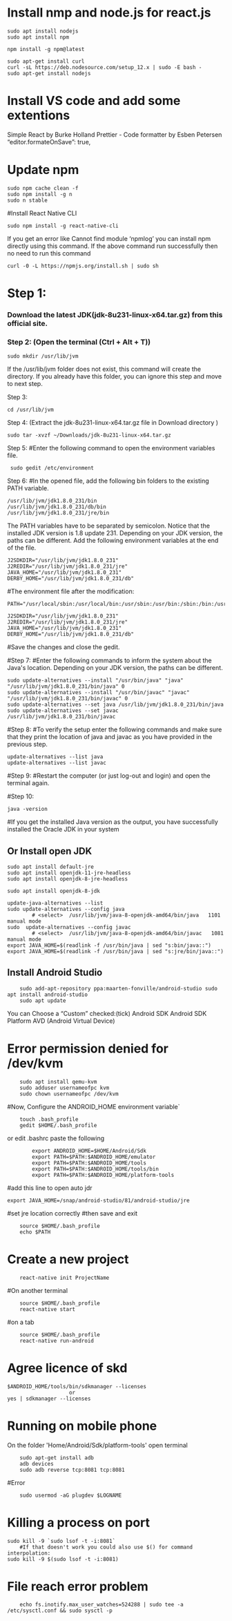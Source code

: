 ﻿# Install nmp and node.js for react.js
```
sudo apt install nodejs
sudo apt install npm
```
```
npm install -g npm@latest

sudo apt-get install curl
curl -sL https://deb.nodesource.com/setup_12.x | sudo -E bash -
sudo apt-get install nodejs
```

# Install VS code and add some extentions
Simple React by Burke Holland
Prettier - Code formatter by Esben Petersen
“editor.formateOnSave”: true,
# Update npm
```
sudo npm cache clean -f
sudo npm install -g n
sudo n stable
```

#Install React Native CLI
```
sudo npm install -g react-native-cli
```
If you get an error like Cannot find module ‘npmlog’ you can install npm directly using this command. If the above command run successfully then no need to run this command
```
curl -0 -L https://npmjs.org/install.sh | sudo sh
```

# Step 1:
###     Download the latest JDK(jdk-8u231-linux-x64.tar.gz) from this official site.

### Step 2: (Open the terminal (Ctrl + Alt + T))
```
sudo mkdir /usr/lib/jvm
```
If the /usr/lib/jvm folder does not exist, this command will create the directory. If you already have this folder, you can ignore this step and move to next step.

Step 3:
```
cd /usr/lib/jvm
```
Step 4: (Extract the jdk-8u231-linux-x64.tar.gz file in Download directory )
```
sudo tar -xvzf ~/Downloads/jdk-8u231-linux-x64.tar.gz
```
Step 5:
#Enter the following command to open the environment variables file.
```
 sudo gedit /etc/environment
```
Step 6:
#In the opened file, add the following bin folders to the existing PATH variable.
```
/usr/lib/jvm/jdk1.8.0_231/bin
/usr/lib/jvm/jdk1.8.0_231/db/bin
/usr/lib/jvm/jdk1.8.0_231/jre/bin
```
The PATH variables have to be separated by semicolon.
Notice that the installed JDK version is 1.8 update 231. Depending on your JDK version, the paths can be different.
Add the following environment variables at the end of the file.
```
J2SDKDIR="/usr/lib/jvm/jdk1.8.0_231"
J2REDIR="/usr/lib/jvm/jdk1.8.0_231/jre"
JAVA_HOME="/usr/lib/jvm/jdk1.8.0_231"
DERBY_HOME="/usr/lib/jvm/jdk1.8.0_231/db"
```

#The environment file after the modification:
```
PATH="/usr/local/sbin:/usr/local/bin:/usr/sbin:/usr/bin:/sbin:/bin:/usr/games:/usr/local/games:/usr/lib/jvm/jdk1.8.0_231/bin:/usr/lib/jvm/jdk1.8.0_231/db/bin:/usr/lib/jvm/jdk1.8.0_231/jre/bin"
        
J2SDKDIR="/usr/lib/jvm/jdk1.8.0_231"
J2REDIR="/usr/lib/jvm/jdk1.8.0_231/jre"
JAVA_HOME="/usr/lib/jvm/jdk1.8.0_231"
DERBY_HOME="/usr/lib/jvm/jdk1.8.0_231/db"
```
#Save the changes and close the gedit.

#Step 7:
#Enter the following commands to inform the system about the Java's location. Depending on your JDK version, the paths can be different.

```
sudo update-alternatives --install "/usr/bin/java" "java" "/usr/lib/jvm/jdk1.8.0_231/bin/java" 0
sudo update-alternatives --install "/usr/bin/javac" "javac" "/usr/lib/jvm/jdk1.8.0_231/bin/javac" 0
sudo update-alternatives --set java /usr/lib/jvm/jdk1.8.0_231/bin/java
sudo update-alternatives --set javac /usr/lib/jvm/jdk1.8.0_231/bin/javac
```
#Step 8:
#To verify the setup enter the following commands and make sure that they print the location of java and javac as you have provided in the previous step.
```
update-alternatives --list java
update-alternatives --list javac
```
#Step 9:
#Restart the computer (or just log-out and login) and open the terminal again.

#Step 10:
```
java -version
```
#If you get the installed Java version as the output, you have successfully installed the Oracle JDK in your system

## Or Install open JDK
```
sudo apt install default-jre
sudo apt install openjdk-11-jre-headless
sudo apt install openjdk-8-jre-headless
```
```
sudo apt install openjdk-8-jdk
    
update-java-alternatives --list
sudo update-alternatives --config java
        # <select>  /usr/lib/jvm/java-8-openjdk-amd64/bin/java   1101      manual mode
sudo  update-alternatives --config javac
        # <select>  /usr/lib/jvm/java-8-openjdk-amd64/bin/javac   1081      manual mode
export JAVA_HOME=$(readlink -f /usr/bin/java | sed "s:bin/java::")
export JAVA_HOME=$(readlink -f /usr/bin/java | sed "s:jre/bin/java::")
```



## Install Android Studio
```
    sudo add-apt-repository ppa:maarten-fonville/android-studio sudo apt install android-studio
    sudo apt update
```
You can Choose a “Custom”
checked:(tick)
Android SDK
Android SDK Platform
AVD (Android Virtual Device)


# Error permission denied for /dev/kvm
```
    sudo apt install qemu-kvm
    sudo adduser​ usernameofpc kvm
    sudo chown​ usernameofpc /dev/kvm
```

#Now, Configure the ANDROID_HOME environment variable`
```
    touch .bash_profile
    gedit $HOME/.bash_profile
```
or edit .bashrc 
paste the following 
```
        export ANDROID_HOME=$HOME/Android/Sdk
        export PATH=$PATH:$ANDROID_HOME/emulator
        export PATH=$PATH:$ANDROID_HOME/tools
        export PATH=$PATH:$ANDROID_HOME/tools/bin
        export PATH=$PATH:$ANDROID_HOME/platform-tools
```
#add this line to open auto jdr
```
export JAVA_HOME=/snap/android-studio/81/android-studio/jre
```
#set jre location correctly
#then save and exit
```
    source $HOME/.bash_profile
    echo $PATH
```
# Create a new project
```
    react-native init ProjectName
```
#On another terminal
```
    source $HOME/.bash_profile
    react-native start
```
#on a tab
```
    source $HOME/.bash_profile
    react-native run-android
```
# Agree licence of skd
```
$ANDROID_HOME/tools/bin/sdkmanager --licenses
                    or
yes | sdkmanager --licenses
```

# Running on mobile phone
On the folder 'Home/Android/Sdk/platform-tools' open terminal
```
    sudo apt-get install adb
    adb devices
    sudo adb reverse tcp:8081 tcp:8081  
```
#Error
```
    sudo usermod -aG plugdev $LOGNAME
```
# Killing a process on port
```
sudo kill -9 `sudo lsof -t -i:8081`
    #If that doesn't work you could also use $() for command interpolation:
sudo kill -9 $(sudo lsof -t -i:8081)
```
# File reach error problem
```
    echo fs.inotify.max_user_watches=524288 | sudo tee -a /etc/sysctl.conf && sudo sysctl -p
```
